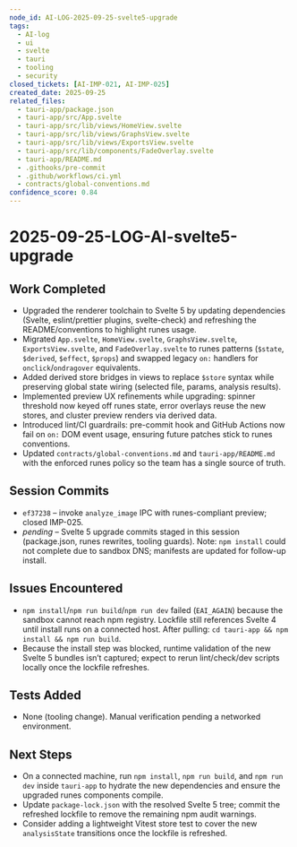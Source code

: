 ```yaml
---
node_id: AI-LOG-2025-09-25-svelte5-upgrade
tags:
  - AI-log
  - ui
  - svelte
  - tauri
  - tooling
  - security
closed_tickets: [AI-IMP-021, AI-IMP-025]
created_date: 2025-09-25
related_files:
  - tauri-app/package.json
  - tauri-app/src/App.svelte
  - tauri-app/src/lib/views/HomeView.svelte
  - tauri-app/src/lib/views/GraphsView.svelte
  - tauri-app/src/lib/views/ExportsView.svelte
  - tauri-app/src/lib/components/FadeOverlay.svelte
  - tauri-app/README.md
  - .githooks/pre-commit
  - .github/workflows/ci.yml
  - contracts/global-conventions.md
confidence_score: 0.84
---
```


# 2025-09-25-LOG-AI-svelte5-upgrade

## Work Completed
- Upgraded the renderer toolchain to Svelte 5 by updating dependencies (Svelte, eslint/prettier plugins, svelte-check) and refreshing the README/conventions to highlight runes usage.
- Migrated `App.svelte`, `HomeView.svelte`, `GraphsView.svelte`, `ExportsView.svelte`, and `FadeOverlay.svelte` to runes patterns (`$state`, `$derived`, `$effect`, `$props`) and swapped legacy `on:` handlers for `onclick`/`ondragover` equivalents.
- Added derived store bridges in views to replace `$store` syntax while preserving global state wiring (selected file, params, analysis results).
- Implemented preview UX refinements while upgrading: spinner threshold now keyed off runes state, error overlays reuse the new stores, and cluster preview renders via derived data.
- Introduced lint/CI guardrails: pre-commit hook and GitHub Actions now fail on `on:` DOM event usage, ensuring future patches stick to runes conventions.
- Updated `contracts/global-conventions.md` and `tauri-app/README.md` with the enforced runes policy so the team has a single source of truth.

## Session Commits
- `ef37238` – invoke `analyze_image` IPC with runes-compliant preview; closed IMP-025.
- _pending_ – Svelte 5 upgrade commits staged in this session (package.json, runes rewrites, tooling guards). Note: `npm install` could not complete due to sandbox DNS; manifests are updated for follow-up install.

## Issues Encountered
- `npm install`/`npm run build`/`npm run dev` failed (`EAI_AGAIN`) because the sandbox cannot reach npm registry. Lockfile still references Svelte 4 until install runs on a connected host. After pulling: `cd tauri-app && npm install && npm run build`.
- Because the install step was blocked, runtime validation of the new Svelte 5 bundles isn’t captured; expect to rerun lint/check/dev scripts locally once the lockfile refreshes.

## Tests Added
- None (tooling change). Manual verification pending a networked environment.

## Next Steps
- On a connected machine, run `npm install`, `npm run build`, and `npm run dev` inside `tauri-app` to hydrate the new dependencies and ensure the upgraded runes components compile.
- Update `package-lock.json` with the resolved Svelte 5 tree; commit the refreshed lockfile to remove the remaining npm audit warnings.
- Consider adding a lightweight Vitest store test to cover the new `analysisState` transitions once the lockfile is refreshed.
